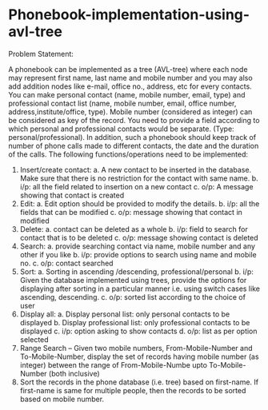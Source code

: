 # Phonebook-implementation-using-avl-tree
Problem Statement:

A phonebook can be implemented as a tree (AVL-tree) where each node may represent first name, last name and mobile number and you may also add addition nodes like e-mail, office no., address, etc for every contacts. You can make personal contact (name, mobile number, email, type) and professional contact list (name, mobile number, email, office number, address,institute/office, type). Mobile number (considered as integer) can be considered as key of the record.
You need to provide a field according to which personal and professional contacts would be separate. (Type: personal/professional). In addition, such a phonebook should keep track of number of phone calls made to different contacts, the date and the duration of the calls.
The following functions/operations need to be implemented:
1. Insert/create contact:
a. A new contact to be inserted in the database. Make sure that there is no restriction for the contact with same name.
b. i/p: all the field related to insertion on a new contact
c. o/p: A message showing that contact is created
2. Edit:
a. Edit option should be provided to modify the details.
b. i/p: all the fields that can be modified
c. o/p: message showing that contact in modified
3. Delete:
a. contact can be deleted as a whole
b. i/p: field to search for contact that is to be deleted
c. o/p: message showing contact is deleted
4. Search:
a. provide searching contact via name, mobile number and any other if you like
b. i/p: provide options to search using name and mobile no.
c. o/p: contact searched
5. Sort:
a. Sorting in ascending /descending, professional/personal
b. i/p: Given the database implemented using trees, provide the options for displaying after sorting in a particular manner i.e. using switch cases like ascending, descending.
c. o/p: sorted list according to the choice of user
6. Display all:
a. Display personal list: only personal contacts to be displayed
b. Display professional list: only professional contacts to be displayed
c. i/p: option asking to show contacts
d. o/p: list as per option selected
7. Range Search – Given two mobile numbers, From-Mobile-Number and To-Mobile-Number, display the set of records having mobile number (as integer) between the range of From-Mobile-Numbe upto To-Mobile-Number (both inclusive)
8. Sort the records in the phone database (i.e. tree) based on first-name. If first-name is same for multiple people, then the records to be sorted based on mobile number.
